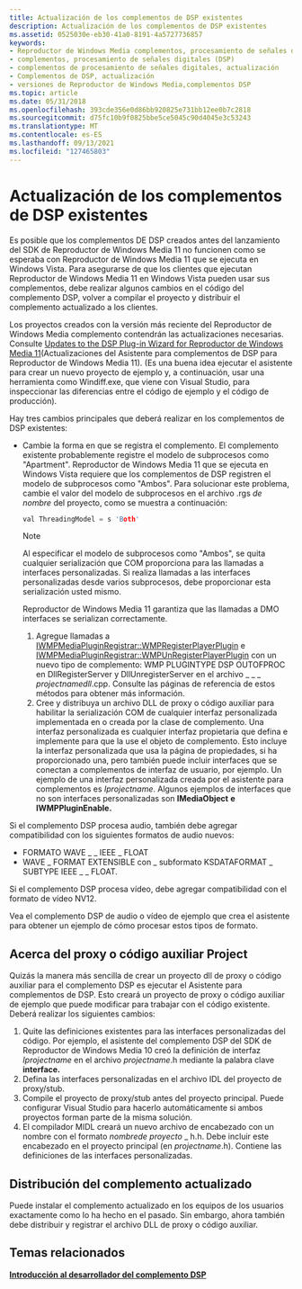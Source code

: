 ```yaml
---
title: Actualización de los complementos de DSP existentes
description: Actualización de los complementos de DSP existentes
ms.assetid: 0525030e-eb30-41a0-8191-4a5727736857
keywords:
- Reproductor de Windows Media complementos, procesamiento de señales digitales (DSP)
- complementos, procesamiento de señales digitales (DSP)
- complementos de procesamiento de señales digitales, actualización
- Complementos de DSP, actualización
- versiones de Reproductor de Windows Media,complementos DSP
ms.topic: article
ms.date: 05/31/2018
ms.openlocfilehash: 393cde356e0d86bb920825e731bb12ee0b7c2818
ms.sourcegitcommit: d75fc10b9f0825bbe5ce5045c90d4045e3c53243
ms.translationtype: MT
ms.contentlocale: es-ES
ms.lasthandoff: 09/13/2021
ms.locfileid: "127465803"
---
```

# <a name="updating-existing-dsp-plug-ins"></a>Actualización de los complementos de DSP existentes

Es posible que los complementos DE DSP creados antes del lanzamiento del SDK de Reproductor de Windows Media 11 no funcionen como se esperaba con Reproductor de Windows Media 11 que se ejecuta en Windows Vista. Para asegurarse de que los clientes que ejecutan Reproductor de Windows Media 11 en Windows Vista pueden usar sus complementos, debe realizar algunos cambios en el código del complemento DSP, volver a compilar el proyecto y distribuir el complemento actualizado a los clientes.

Los proyectos creados con la versión más reciente del Reproductor de Windows Media complemento contendrán las actualizaciones necesarias. Consulte [Updates to the DSP Plug-in Wizard for Reproductor de Windows Media 11](updates-to-the-dsp-plug-in-wizard-for-windows-media-player-11.md)(Actualizaciones del Asistente para complementos de DSP para Reproductor de Windows Media 11). (Es una buena idea ejecutar el asistente para crear un nuevo proyecto de ejemplo y, a continuación, usar una herramienta como Windiff.exe, que viene con Visual Studio, para inspeccionar las diferencias entre el código de ejemplo y el código de producción).

Hay tres cambios principales que deberá realizar en los complementos de DSP existentes:

-   Cambie la forma en que se registra el complemento. El complemento existente probablemente registre el modelo de subprocesos como "Apartment". Reproductor de Windows Media 11 que se ejecuta en Windows Vista requiere que los complementos de DSP registren el modelo de subprocesos como "Ambos". Para solucionar este problema, cambie el valor del modelo de subprocesos en el archivo .rgs *de nombre* del proyecto, como se muestra a continuación:

    ```C++
    val ThreadingModel = s 'Both'
    
    ```

    

    > [!Note]  
    > Al especificar el modelo de subprocesos como "Ambos", se quita cualquier serialización que COM proporciona para las llamadas a interfaces personalizadas. Si realiza llamadas a las interfaces personalizadas desde varios subprocesos, debe proporcionar esta serialización usted mismo.

     

    Reproductor de Windows Media 11 garantiza que las llamadas a DMO interfaces se serializan correctamente.

    1.  Agregue llamadas a [IWMPMediaPluginRegistrar::WMPRegisterPlayerPlugin](/previous-versions/windows/desktop/api/wmpservices/nf-wmpservices-iwmpmediapluginregistrar-wmpregisterplayerplugin) e [IWMPMediaPluginRegistrar::WMPUnRegisterPlayerPlugin](/previous-versions/windows/desktop/api/wmpservices/nf-wmpservices-iwmpmediapluginregistrar-wmpunregisterplayerplugin) con un nuevo tipo de complemento: WMP PLUGINTYPE DSP OUTOFPROC en DllRegisterServer y DllUnregisterServer en el archivo \_ \_ \_ *projectnamedll*.cpp. Consulte las páginas de referencia de estos métodos para obtener más información.
    2.  Cree y distribuya un archivo DLL de proxy o código auxiliar para habilitar la serialización COM de cualquier interfaz personalizada implementada en o creada por la clase de complemento. Una interfaz personalizada es cualquier interfaz propietaria que defina e implemente para que la use el objeto de complemento. Esto incluye la interfaz personalizada que usa la página de propiedades, si ha proporcionado una, pero también puede incluir interfaces que se conectan a complementos de interfaz de usuario, por ejemplo. Un ejemplo de una interfaz personalizada creada por el asistente para complementos es *Iprojectname*. Algunos ejemplos de interfaces que no son interfaces personalizadas son **IMediaObject** **e IWMPPluginEnable.**

Si el complemento DSP procesa audio, también debe agregar compatibilidad con los siguientes formatos de audio nuevos:

-   FORMATO WAVE \_ \_ IEEE \_ FLOAT
-   WAVE \_ FORMAT EXTENSIBLE con \_ subformato KSDATAFORMAT \_ SUBTYPE IEEE \_ \_ FLOAT.

Si el complemento DSP procesa vídeo, debe agregar compatibilidad con el formato de vídeo NV12.

Vea el complemento DSP de audio o vídeo de ejemplo que crea el asistente para obtener un ejemplo de cómo procesar estos tipos de formato.

## <a name="about-the-proxystub-project"></a>Acerca del proxy o código auxiliar Project

Quizás la manera más sencilla de crear un proyecto dll de proxy o código auxiliar para el complemento DSP es ejecutar el Asistente para complementos de DSP. Esto creará un proyecto de proxy o código auxiliar de ejemplo que puede modificar para trabajar con el código existente. Deberá realizar los siguientes cambios:

1.  Quite las definiciones existentes para las interfaces personalizadas del código. Por ejemplo, el asistente del complemento DSP del SDK de Reproductor de Windows Media 10 creó la definición de interfaz *Iprojectname* en el archivo *projectname*.h mediante la palabra clave **interface.**
2.  Defina las interfaces personalizadas en el archivo IDL del proyecto de proxy/stub.
3.  Compile el proyecto de proxy/stub antes del proyecto principal. Puede configurar Visual Studio para hacerlo automáticamente si ambos proyectos forman parte de la misma solución.
4.  El compilador MIDL creará un nuevo archivo de encabezado con un nombre con el formato *nombrede proyecto* \_ h.h. Debe incluir este encabezado en el proyecto principal (en *projectname*.h). Contiene las definiciones de las interfaces personalizadas.

## <a name="distributing-the-updated-plug-in"></a>Distribución del complemento actualizado

Puede instalar el complemento actualizado en los equipos de los usuarios exactamente como lo ha hecho en el pasado. Sin embargo, ahora también debe distribuir y registrar el archivo DLL de proxy o código auxiliar.

## <a name="related-topics"></a>Temas relacionados

<dl> <dt>

[**Introducción al desarrollador del complemento DSP**](dsp-plug-in-developer-overview.md)
</dt> </dl>

 

 




